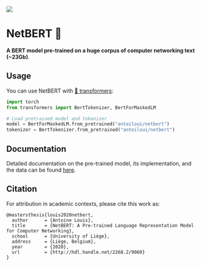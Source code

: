![](https://img.shields.io/github/license/antoiloui/netbert)

# NetBERT 📶

**A BERT model pre-trained on a huge corpus of computer networking text (~23Gb)**.

## Usage
You can use NetBERT with [🤗 transformers](https://github.com/huggingface/transformers):

```python
import torch
from transformers import BertTokenizer, BertForMaskedLM

# Load pretrained model and tokenizer
model = BertForMaskedLM.from_pretrained("antoiloui/netbert")
tokenizer = BertTokenizer.from_pretrained("antoiloui/netbert")
```

## Documentation

Detailed documentation on the pre-trained model, its implementation, and the data can be found [here](docs/index.md).

## Citation

For attribution in academic contexts, please cite this work as:

```
@mastersthesis{louis2020netbert,
  author      = {Antoine Louis},
  title       = {NetBERT: A Pre-trained Language Representation Model for Computer Networking},
  school      = {University of Liège},
  address     = {Liège, Belgium},
  year        = {2020},
  url         = {http://hdl.handle.net/2268.2/9060}
}
```
